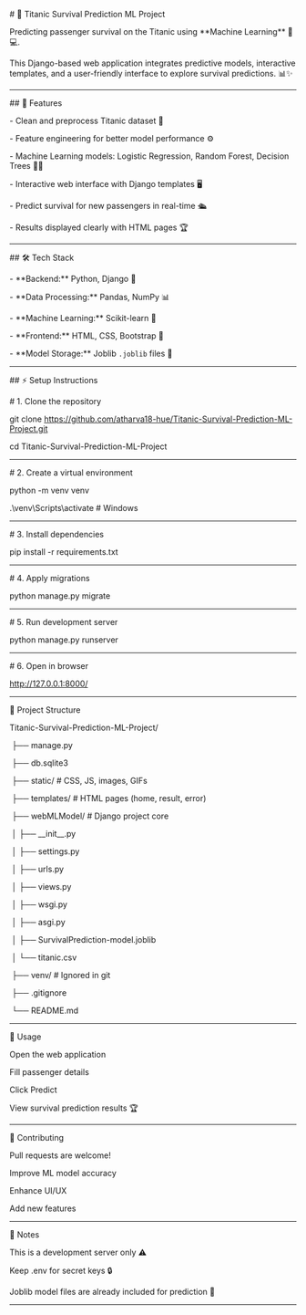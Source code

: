 \# 🚢 Titanic Survival Prediction ML Project



Predicting passenger survival on the Titanic using \*\*Machine Learning\*\* 🧠💻.  

This Django-based web application integrates predictive models, interactive templates, and a user-friendly interface to explore survival predictions. 📊✨



----------------------------------------------------------------



\## 🔹 Features

\- Clean and preprocess Titanic dataset 🧹

\- Feature engineering for better model performance ⚙️

\- Machine Learning models: Logistic Regression, Random Forest, Decision Trees 🌳🤖

\- Interactive web interface with Django templates 🖥️

\- Predict survival for new passengers in real-time 🛳️

\- Results displayed clearly with HTML pages 🏆



----------------------------------------------------------------



\## 🛠️ Tech Stack

\- \*\*Backend:\*\* Python, Django 🐍

\- \*\*Data Processing:\*\* Pandas, NumPy 📊

\- \*\*Machine Learning:\*\* Scikit-learn 🤖

\- \*\*Frontend:\*\* HTML, CSS, Bootstrap 🎨

\- \*\*Model Storage:\*\* Joblib `.joblib` files 💾



----------------------------------------------------------------



\## ⚡ Setup Instructions



\# 1. Clone the repository

git clone https://github.com/atharva18-hue/Titanic-Survival-Prediction-ML-Project.git

cd Titanic-Survival-Prediction-ML-Project



----------------------------------------------------------------



\# 2. Create a virtual environment

python -m venv venv

.\\venv\\Scripts\\activate   # Windows



----------------------------------------------------------------



\# 3. Install dependencies

pip install -r requirements.txt



----------------------------------------------------------------



\# 4. Apply migrations

python manage.py migrate



----------------------------------------------------------------



\# 5. Run development server

python manage.py runserver



----------------------------------------------------------------



\# 6. Open in browser

http://127.0.0.1:8000/



----------------------------------------------------------------



📂 Project Structure



Titanic-Survival-Prediction-ML-Project/

&nbsp;├── manage.py

&nbsp;├── db.sqlite3

&nbsp;├── static/                # CSS, JS, images, GIFs

&nbsp;├── templates/             # HTML pages (home, result, error)

&nbsp;├── webMLModel/            # Django project core

&nbsp;│    ├── \_\_init\_\_.py

&nbsp;│    ├── settings.py

&nbsp;│    ├── urls.py

&nbsp;│    ├── views.py

&nbsp;│    ├── wsgi.py

&nbsp;│    ├── asgi.py

&nbsp;│    ├── SurvivalPrediction-model.joblib

&nbsp;│    └── titanic.csv

&nbsp;├── venv/                  # Ignored in git

&nbsp;├── .gitignore

&nbsp;└── README.md



----------------------------------------------------------------



🎯 Usage

Open the web application



Fill passenger details



Click Predict



View survival prediction results 🏆



----------------------------------------------------------------



🤝 Contributing

Pull requests are welcome!



Improve ML model accuracy



Enhance UI/UX



Add new features



----------------------------------------------------------------



📌 Notes

This is a development server only ⚠️



Keep .env for secret keys 🔒



Joblib model files are already included for prediction 💾



----------------------------------------------------------------

